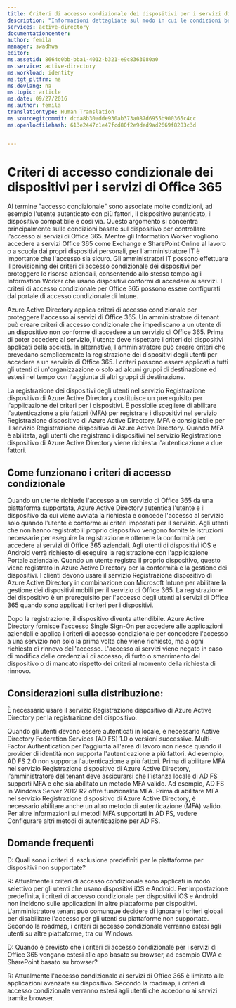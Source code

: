 ```yaml
---
title: Criteri di accesso condizionale dei dispositivi per i servizi di Office 365| Documentazione Microsoft
description: "Informazioni dettagliate sul modo in cui le condizioni basate sul dispositivo controllano l&quot;accesso ai servizi di Office 365. Mentre gli Information Worker vogliono accedere a servizi Office 365 come Exchange e SharePoint Online in azienda o a scuola dai propri dispositivi personali, per l&quot;amministratore IT è importante che l&quot;accesso sia sicuro. Gli amministratori IT possono effettuare il provisioning dei criteri di accesso condizionale dei dispositivi per proteggere le risorse aziendali, consentendo allo stesso tempo agli Information Worker che usano dispositivi compatibili di accedere ai servizi."
services: active-directory
documentationcenter: 
author: femila
manager: swadhwa
editor: 
ms.assetid: 8664c0bb-bba1-4012-b321-e9c8363080a0
ms.service: active-directory
ms.workload: identity
ms.tgt_pltfrm: na
ms.devlang: na
ms.topic: article
ms.date: 09/27/2016
ms.author: femila
translationtype: Human Translation
ms.sourcegitcommit: dcda8b30adde930ab373a087d6955b900365c4cc
ms.openlocfilehash: 613e2447c1e47fcd80f2e9ded9ad2669f8283c3d


---
```

# <a name="conditional-access-device-policies-for-office-365-services"></a>Criteri di accesso condizionale dei dispositivi per i servizi di Office 365
Al termine "accesso condizionale" sono associate molte condizioni, ad esempio l'utente autenticato con più fattori, il dispositivo autenticato, il dispositivo compatibile e così via. Questo argomento si concentra principalmente sulle condizioni basate sul dispositivo per controllare l'accesso ai servizi di Office 365. Mentre gli Information Worker vogliono accedere a servizi Office 365 come Exchange e SharePoint Online al lavoro o a scuola dai propri dispositivi personali, per l'amministratore IT è importante che l'accesso sia sicuro. Gli amministratori IT possono effettuare il provisioning dei criteri di accesso condizionale dei dispositivi per proteggere le risorse aziendali, consentendo allo stesso tempo agli Information Worker che usano dispositivi conformi di accedere ai servizi. I criteri di accesso condizionale per Office 365 possono essere configurati dal portale di accesso condizionale di Intune.

Azure Active Directory applica criteri di accesso condizionale per proteggere l'accesso ai servizi di Office 365. Un amministratore di tenant può creare criteri di accesso condizionale che impediscano a un utente di un dispositivo non conforme di accedere a un servizio di Office 365. Prima di poter accedere al servizio, l'utente deve rispettare i criteri dei dispositivi applicati della società. In alternativa, l'amministratore può creare criteri che prevedano semplicemente la registrazione dei dispositivi degli utenti per accedere a un servizio di Office 365. I criteri possono essere applicati a tutti gli utenti di un'organizzazione o solo ad alcuni gruppi di destinazione ed estesi nel tempo con l'aggiunta di altri gruppi di destinazione.

La registrazione dei dispositivi degli utenti nel servizio Registrazione dispositivo di Azure Active Directory costituisce un prerequisito per l'applicazione dei criteri per i dispositivi. È possibile scegliere di abilitare l'autenticazione a più fattori (MFA) per registrare i dispositivi nel servizio Registrazione dispositivo di Azure Active Directory. MFA è consigliabile per il servizio Registrazione dispositivo di Azure Active Directory. Quando MFA è abilitata, agli utenti che registrano i dispositivi nel servizio Registrazione dispositivo di Azure Active Directory viene richiesta l'autenticazione a due fattori.

## <a name="how-does-conditional-access-policy-work"></a>Come funzionano i criteri di accesso condizionale
Quando un utente richiede l'accesso a un servizio di Office 365 da una piattaforma supportata, Azure Active Directory autentica l'utente e il dispositivo da cui viene avviata la richiesta e concede l'accesso al servizio solo quando l'utente è conforme ai criteri impostati per il servizio. Agli utenti che non hanno registrato il proprio dispositivo vengono fornite le istruzioni necessarie per eseguire la registrazione e ottenere la conformità per accedere ai servizi di Office 365 aziendali. Agli utenti di dispositivi iOS e Android verrà richiesto di eseguire la registrazione con l'applicazione Portale aziendale. Quando un utente registra il proprio dispositivo, questo viene registrato in Azure Active Directory per la conformità e la gestione dei dispositivi. I clienti devono usare il servizio Registrazione dispositivo di Azure Active Directory in combinazione con Microsoft Intune per abilitare la gestione dei dispositivi mobili per il servizio di Office 365. La registrazione del dispositivo è un prerequisito per l'accesso degli utenti ai servizi di Office 365 quando sono applicati i criteri per i dispositivi.

Dopo la registrazione, il dispositivo diventa attendibile. Azure Active Directory fornisce l'accesso Single Sign-On per accedere alle applicazioni aziendali e applica i criteri di accesso condizionale per concedere l'accesso a una servizio non solo la prima volta che viene richiesto, ma a ogni richiesta di rinnovo dell'accesso. L'accesso ai servizi viene negato in caso di modifica delle credenziali di accesso, di furto o smarrimento del dispositivo o di mancato rispetto dei criteri al momento della richiesta di rinnovo.

## <a name="deployment-considerations"></a>Considerazioni sulla distribuzione:
È necessario usare il servizio Registrazione dispositivo di Azure Active Directory per la registrazione del dispositivo.

Quando gli utenti devono essere autenticati in locale, è necessario Active Directory Federation Services (AD FS) 1.0 o versioni successive. Multi-Factor Authentication per l'aggiunta all'area di lavoro non riesce quando il provider di identità non supporta l'autenticazione a più fattori. Ad esempio, AD FS 2.0 non supporta l'autenticazione a più fattori. Prima di abilitare MFA nel servizio Registrazione dispositivo di Azure Active Directory, l'amministratore del tenant deve assicurarsi che l'istanza locale di AD FS supporti MFA e che sia abilitato un metodo MFA valido. Ad esempio, AD FS in Windows Server 2012 R2 offre funzionalità MFA. Prima di abilitare MFA nel servizio Registrazione dispositivo di Azure Active Directory, è necessario abilitare anche un altro metodo di autenticazione (MFA) valido. Per altre informazioni sui metodi MFA supportati in AD FS, vedere Configurare altri metodi di autenticazione per AD FS.

## <a name="frequently-asked-questions-faq"></a>Domande frequenti
D: Quali sono i criteri di esclusione predefiniti per le piattaforme per dispositivi non supportate?

R: Attualmente i criteri di accesso condizionale sono applicati in modo selettivo per gli utenti che usano dispositivi iOS e Android. Per impostazione predefinita, i criteri di accesso condizionale per dispositivi iOS e Android non incidono sulle applicazioni in altre piattaforme per dispositivi. L'amministratore tenant può comunque decidere di ignorare i criteri globali per disabilitare l'accesso per gli utenti su piattaforme non supportate.
Secondo la roadmap, i criteri di accesso condizionale verranno estesi agli utenti su altre piattaforme, tra cui Windows.

D: Quando è previsto che i criteri di accesso condizionale per i servizi di Office 365 vengano estesi alle app basate su browser, ad esempio OWA e SharePoint basato su browser?

R: Attualmente l'accesso condizionale ai servizi di Office 365 è limitato alle applicazioni avanzate su dispositivo. Secondo la roadmap, i criteri di accesso condizionale verranno estesi agli utenti che accedono ai servizi tramite browser.




<!--HONumber=Feb17_HO2-->



